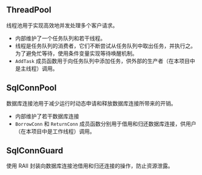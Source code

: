 ## ThreadPool

线程池用于实现高效地并发处理多个客户请求。

- 内部维护了一个任务队列和若干线程。
- 线程是任务队列的消费者，它们不断尝试从任务队列中取出任务，并执行之。为了避免忙等待，使用条件变量实现等待唤醒机制。
- `AddTask` 成员函数用于向任务队列中添加任务，供外部的生产者（在本项目中是主线程）调用。

## SqlConnPool

数据库连接池用于减少运行时动态申请和释放数据库连接所带来的开销。

- 内部维护了若干数据库连接
- `BorrowConn` 和 `ReturnConn` 成员函数分别用于借用和归还数据库连接，供用户（在本项目中是工作线程）调用。

## SqlConnGuard

使用 RAII 封装向数据库连接池借用和归还连接的操作，防止资源泄露。
